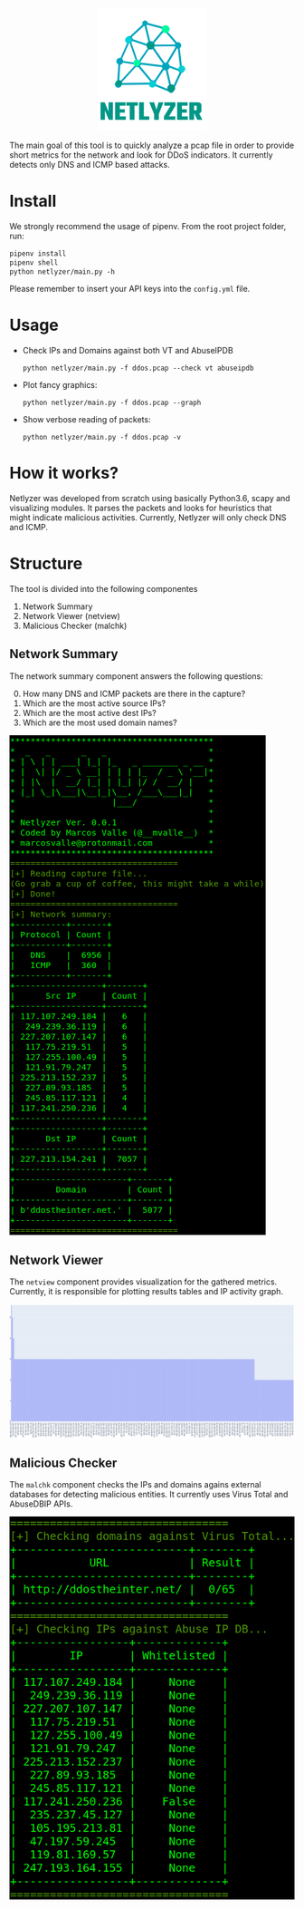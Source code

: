 <p align="center">
  <img src="docs/logo.png"/>
</p>

The main goal of this tool is to quickly analyze a pcap file in order to provide short metrics for the network and look for DDoS indicators. It currently detects only DNS and ICMP based attacks.

# Install
We strongly recommend the usage of pipenv. From the root project folder, run:

```
pipenv install
pipenv shell
python netlyzer/main.py -h
```

Please remember to insert your API keys into the `config.yml` file.

# Usage

* Check IPs and Domains against both VT and AbuseIPDB
  
      python netlyzer/main.py -f ddos.pcap --check vt abuseipdb
  
* Plot fancy graphics:
  
      python netlyzer/main.py -f ddos.pcap --graph
  
* Show verbose reading of packets:

      python netlyzer/main.py -f ddos.pcap -v
  
# How it works?
Netlyzer was developed from scratch using basically Python3.6, scapy and visualizing modules. It parses the packets and looks for heuristics that might indicate malicious activities. Currently, Netlyzer will only check DNS and ICMP.

# Structure

The tool is divided into the following componentes

1. Network Summary
2. Network Viewer (netview)
3. Malicious Checker (malchk)

## Network Summary
The network summary component answers the following questions:

0. How many DNS and ICMP packets are there in the capture?
1. Which are the most active source IPs?
2. Which are the most active dest IPs?
3. Which are the most used domain names?

![Network Summary example](docs/summary.png)

## Network Viewer
The `netview` component provides visualization for the gathered metrics. Currently, it is responsible for plotting results tables and IP activity graph.

![Graph example](docs/graph.png)

## Malicious Checker
The `malchk` component checks the IPs and domains agains external databases for detecting malicious entities. It currently uses Virus Total and AbuseDBIP APIs.

![VT and AbuseIPDB examples](docs/apis.png)
